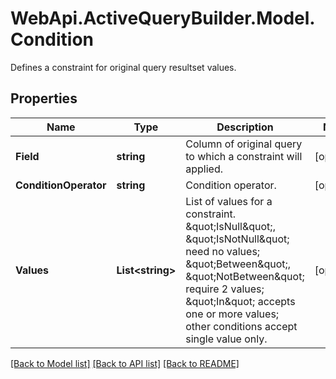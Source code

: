 # WebApi.ActiveQueryBuilder.Model.Condition

Defines a constraint for original query resultset values.

## Properties

Name | Type | Description | Notes
------------ | ------------- | ------------- | -------------
**Field** | **string** | Column of original query to which a constraint will applied. | [optional] 
**ConditionOperator** | **string** | Condition operator. | [optional] 
**Values** | **List&lt;string&gt;** | List of values for a constraint. \&quot;IsNull\&quot;, \&quot;IsNotNull\&quot; need no values; \&quot;Between\&quot;, \&quot;NotBetween\&quot; require 2 values; \&quot;In\&quot; accepts one or more values; other conditions accept single value only. | [optional] 

[[Back to Model list]](../README.md#documentation-for-models) [[Back to API list]](../README.md#documentation-for-api-endpoints) [[Back to README]](../README.md)

